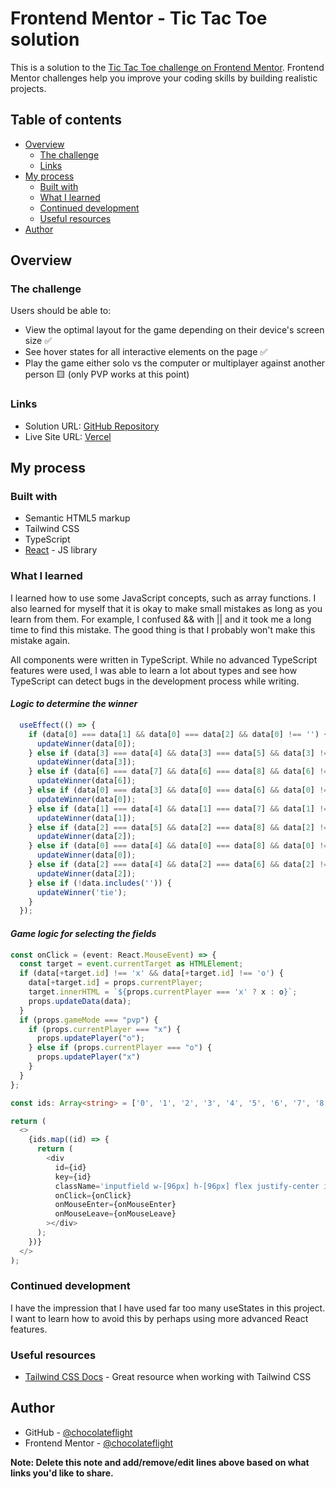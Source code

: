 # Frontend Mentor - Tic Tac Toe solution

This is a solution to the [Tic Tac Toe challenge on Frontend Mentor](https://www.frontendmentor.io/challenges/tic-tac-toe-game-Re7ZF_E2v). Frontend Mentor challenges help you improve your coding skills by building realistic projects. 

## Table of contents

- [Overview](#overview)
  - [The challenge](#the-challenge)
  - [Links](#links)
- [My process](#my-process)
  - [Built with](#built-with)
  - [What I learned](#what-i-learned)
  - [Continued development](#continued-development)
  - [Useful resources](#useful-resources)
- [Author](#author)


## Overview

### The challenge

Users should be able to:

- View the optimal layout for the game depending on their device's screen size ✅
- See hover states for all interactive elements on the page ✅
- Play the game either solo vs the computer or multiplayer against another person 🟨 (only PVP works at this point)


### Links

- Solution URL: [GitHub Repository](https://github.com/chocolateflight/react-tic-tac-toe)
- Live Site URL: [Vercel](https://react-tic-tac-toe-chocolateflight.vercel.app/)

## My process

### Built with

- Semantic HTML5 markup
- Tailwind CSS
- TypeScript
- [React](https://reactjs.org/) - JS library

### What I learned

I learned how to use some JavaScript concepts, such as array functions. I also learned for myself that it is okay to make small mistakes as long as you learn from them. For example, I confused && with || and it took me a long time to find this mistake. The good thing is that I probably won't make this mistake again. 

All components were written in TypeScript.  While no advanced TypeScript features were used, I was able to learn a lot about types and see how TypeScript can detect bugs in the development process while writing.


#### *Logic to determine the winner*

```ts
  useEffect(() => {
    if (data[0] === data[1] && data[0] === data[2] && data[0] !== '') {
      updateWinner(data[0]);
    } else if (data[3] === data[4] && data[3] === data[5] && data[3] !== '') {
      updateWinner(data[3]);
    } else if (data[6] === data[7] && data[6] === data[8] && data[6] !== '') {
      updateWinner(data[6]);
    } else if (data[0] === data[3] && data[0] === data[6] && data[0] !== '') {
      updateWinner(data[0]);
    } else if (data[1] === data[4] && data[1] === data[7] && data[1] !== '') {
      updateWinner(data[1]);
    } else if (data[2] === data[5] && data[2] === data[8] && data[2] !== '') {
      updateWinner(data[2]);
    } else if (data[0] === data[4] && data[0] === data[8] && data[0] !== '') {
      updateWinner(data[0]);
    } else if (data[2] === data[4] && data[2] === data[6] && data[2] !== '') {
      updateWinner(data[2]);
    } else if (!data.includes('')) {
      updateWinner('tie');
    }
  });
```

#### *Game logic for selecting the fields*
```ts
const onClick = (event: React.MouseEvent) => {
  const target = event.currentTarget as HTMLElement;
  if (data[+target.id] !== 'x' && data[+target.id] !== 'o') {
    data[+target.id] = props.currentPlayer;
    target.innerHTML = `${props.currentPlayer === 'x' ? x : o}`;
    props.updateData(data);
  }
  if (props.gameMode === "pvp") {
    if (props.currentPlayer === "x") {
      props.updatePlayer("o");
    } else if (props.currentPlayer === "o") {
      props.updatePlayer("x")
    }
  }
};

const ids: Array<string> = ['0', '1', '2', '3', '4', '5', '6', '7', '8'];

return (
  <>
    {ids.map((id) => {
      return (
        <div
          id={id}
          key={id}
          className='inputfield w-[96px] h-[96px] flex justify-center items-center bg-greenLight col-span-1 rounded-lg shadow-darkest px-[28px] py-[24px] md:h-[140px] md:w-[140px]'
          onClick={onClick}
          onMouseEnter={onMouseEnter}
          onMouseLeave={onMouseLeave}
        ></div>
      );
    })}
  </>
);

```

### Continued development

I have the impression that I have used far too many useStates in this project. I want to learn how to avoid this by perhaps using more advanced React features. 

### Useful resources

- [Tailwind CSS Docs](https://tailwindcss.com/docs/installation) - Great resource when working with Tailwind CSS

## Author

- GitHub - [@chocolateflight](https://github.com/chocolateflight)
- Frontend Mentor - [@chocolateflight](https://www.frontendmentor.io/profile/chocolateflight)

**Note: Delete this note and add/remove/edit lines above based on what links you'd like to share.**